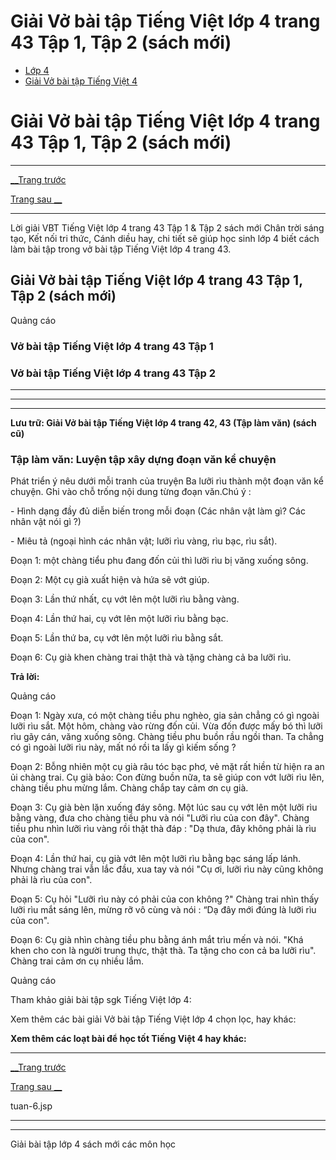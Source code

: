 # Giải Vở bài tập Tiếng Việt lớp 4 trang 43 Tập 1, Tập 2 (sách mới)

  * [Lớp 4](https://vietjack.com/series/lop-4.jsp)
  * [Giải Vở bài tập Tiếng Việt 4](https://vietjack.com/giai-vo-bai-tap-tieng-viet-4/index.jsp)



# Giải Vở bài tập Tiếng Việt lớp 4 trang 43 Tập 1, Tập 2 (sách mới)

* * *

[__Trang trước](https://vietjack.com/giai-vo-bai-tap-tieng-viet-4/tuan-6.jsp)

[Trang sau __](https://vietjack.com/giai-vo-bai-tap-tieng-viet-4/tuan-6.jsp)

* * *

Lời giải VBT Tiếng Việt lớp 4 trang 43 Tập 1 & Tập 2 sách mới Chân trời sáng tạo, Kết nối tri thức, Cánh diều hay, chi tiết sẽ giúp học sinh lớp 4 biết cách làm bài tập trong vở bài tập Tiếng Việt lớp 4 trang 43.

## Giải Vở bài tập Tiếng Việt lớp 4 trang 43 Tập 1, Tập 2 (sách mới)

Quảng cáo

### **Vở bài tập Tiếng Việt lớp 4 trang 43 Tập 1**

### **Vở bài tập Tiếng Việt lớp 4 trang 43 Tập 2**

* * *

* * *

* * *

**Lưu trữ: Giải Vở bài tập Tiếng Việt lớp 4 trang 42, 43 (Tập làm văn) (sách cũ)**

### **Tập làm văn: Luyện tập xây dựng đoạn văn kể chuyện**

Phát triển ý nêu dưới mỗi tranh của truyện Ba lưỡi rìu thành một đoạn văn kể chuyện. Ghi vào chỗ trống nội dung từng đoạn văn.Chú ý :

\- Hình dạng đầy đủ diễn biến trong mỗi đoạn (Các nhân vật làm gì? Các nhân vật nói gì ?)

\- Miêu tả (ngoại hình các nhân vật; lưỡi rìu vàng, rìu bạc, rìu sắt).

Đoạn 1: một chàng tiểu phu đang đốn củi thì lưỡi rìu bị văng xuống sông.

Đoạn 2: Một cụ già xuất hiện và hứa sẽ vớt giúp.

Đoạn 3: Lần thứ nhất, cụ vớt lên một lưỡi rìu bằng vàng.

Đoạn 4: Lần thứ hai, cụ vớt lên một lưỡi rìu bằng bạc.

Đoạn 5: Lần thứ ba, cụ vớt lên một lưỡi rìu bằng sắt. 

Đoạn 6: Cụ già khen chàng trai thật thà và tặng chàng cả ba lưỡi rìu.

**Trả lời:**

Quảng cáo

Đoạn 1: Ngày xưa, có một chàng tiều phu nghèo, gia sản chẳng có gì ngoài lưỡi rìu sắt. Một hôm, chàng vào rừng đốn củi. Vừa đốn được mấy bó thì lưỡi rìu gãy cán, văng xuống sông. Chàng tiều phu buồn rầu ngồi than. Ta chẳng có gì ngoài lưỡi rìu này, mất nó rồi ta lấy gì kiếm sống ? 

Đoạn 2: Bỗng nhiên một cụ già râu tóc bạc phơ, vẻ mặt rất hiền từ hiện ra an ủi chàng trai. Cụ già bảo: Con đừng buồn nữa, ta sẽ giúp con vớt lưỡi rìu lên, chàng tiều phu mừng lắm. Chàng chắp tay cảm ơn cụ già. 

Đoạn 3: Cụ già bèn lặn xuống đáy sông. Một lúc sau cụ vớt lên một lưỡi rìu bằng vàng, đưa cho chàng tiều phu và nói "Lưỡi rìu của con đây". Chàng tiều phu nhìn lưỡi rìu vàng rồi thật thà đáp : "Dạ thưa, đây không phải là rìu của con".

Đoạn 4: Lần thứ hai, cụ già vớt lên một lưỡi rìu bằng bạc sáng lấp lánh. Nhưng chàng trai vẫn lắc đầu, xua tay và nói "Cụ ơi, lưỡi rìu này cũng không phải là rìu của con".

Đoạn 5: Cụ hỏi "Lưỡi rìu này có phải của con không ?" Chàng trai nhìn thấy lưỡi rìu mắt sáng lên, mừng rỡ vô cùng và nói : “Dạ đây mới đúng là lưỡi rìu của con".

Đoạn 6: Cụ già nhìn chàng tiều phu bằng ánh mắt trìu mến và nói. "Khá khen cho con là người trung thực, thật thà. Ta tặng cho con cả ba lưỡi rìu". Chàng trai cảm ơn cụ nhiều lắm. 

Quảng cáo

Tham khảo giải bài tập sgk Tiếng Việt lớp 4:

Xem thêm các bài giải Vở bài tập Tiếng Việt lớp 4 chọn lọc, hay khác:

**Xem thêm các loạt bài để học tốt Tiếng Việt 4 hay khác:**

* * *

[__Trang trước](https://vietjack.com/giai-vo-bai-tap-tieng-viet-4/tuan-6.jsp)

[Trang sau __](https://vietjack.com/giai-vo-bai-tap-tieng-viet-4/tuan-6.jsp)

tuan-6.jsp

* * *

* * *

Giải bài tập lớp 4 sách mới các môn học

